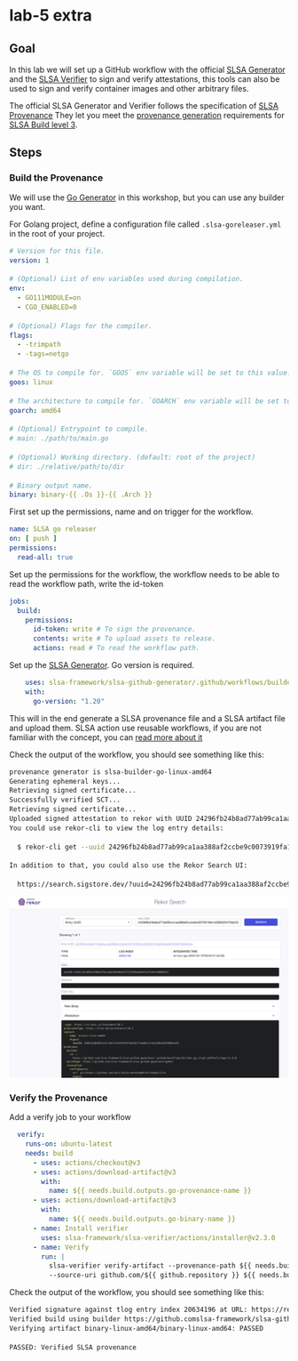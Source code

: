 # lab-5 extra

## Goal

In this lab we will set up a GitHub workflow with the
official [SLSA Generator](https://github.com/slsa-framework/slsa-github-generator)
and the [SLSA Verifier](https://github.com/slsa-framework/slsa-verifier) to sign and verify attestations, this tools can
also be used to sign and verify container images and other arbitrary files.

The official SLSA Generator and Verifier follows the specification of [SLSA Provenance](https://slsa.dev/provenance/v1)
They let you meet the [provenance generation](https://slsa.dev/spec/v1.0/requirements#provenance-generation)
requirements for [SLSA Build level 3](https://slsa.dev/spec/v1.0/levels).

## Steps

### Build the Provenance

We will use
the [Go Generator](https://github.com/slsa-framework/slsa-github-generator/blob/main/internal/builders/go/README.md) in
this workshop, but you can use any builder you want.

For Golang project, define a configuration file called `.slsa-goreleaser.yml` in the root of your project.

```yaml
# Version for this file.
version: 1

# (Optional) List of env variables used during compilation.
env:
  - GO111MODULE=on
  - CGO_ENABLED=0

# (Optional) Flags for the compiler.
flags:
  - -trimpath
  - -tags=netgo

# The OS to compile for. `GOOS` env variable will be set to this value.
goos: linux

# The architecture to compile for. `GOARCH` env variable will be set to this value.
goarch: amd64

# (Optional) Entrypoint to compile.
# main: ./path/to/main.go

# (Optional) Working directory. (default: root of the project)
# dir: ./relative/path/to/dir

# Binary output name.
binary: binary-{{ .Os }}-{{ .Arch }}
```

First set up the permissions, name and on trigger for the workflow.

```yaml
name: SLSA go releaser
on: [ push ]
permissions:
  read-all: true
```

Set up the permissions for the workflow, the workflow needs to be able to read the workflow path, write the id-token

```yaml
jobs:
  build:
    permissions:
      id-token: write # To sign the provenance.
      contents: write # To upload assets to release.
      actions: read # To read the workflow path.
```

Set up the [SLSA Generator](https://github.com/slsa-framework/slsa-github-generator). Go version is required.

```yaml
    uses: slsa-framework/slsa-github-generator/.github/workflows/builder_go_slsa3.yml@v1.6.0
    with:
      go-version: "1.20"
```

This will in the end generate a SLSA provenance file and a SLSA artifact file and upload them. SLSA action use
reusable workflows, if you are not familiar with the concept, you
can [read more about it](https://github.com/slsa-framework/slsa-github-generator#what-is-slsa-github-generator)

Check the output of the workflow, you should see something like this:

```bash
provenance generator is slsa-builder-go-linux-amd64
Generating ephemeral keys...
Retrieving signed certificate...
Successfully verified SCT...
Retrieving signed certificate...
Uploaded signed attestation to rekor with UUID 24296fb24b8ad77ab99ca1aa388af2ccbe9c0073919fa1e389520475bb33e4ee853089f18b09b2be.
You could use rekor-cli to view the log entry details:

  $ rekor-cli get --uuid 24296fb24b8ad77ab99ca1aa388af2ccbe9c0073919fa1e389520475bb33e4ee853089f18b09b2be

In addition to that, you could also use the Rekor Search UI:

  https://search.sigstore.dev/?uuid=24296fb24b8ad77ab99ca1aa388af2ccbe9c0073919fa1e389520475bb33e4ee853089f18b09b2beUploaded signed attestation to rekor with UUID 24296fb24b8ad77ab99ca1aa388af2ccbe9c0073919fa1e389520475bb33e4ee853089f18b09b2be.
```

![Rekor](./images/rekor.png)

### Verify the Provenance

Add a verify job to your workflow

```yaml
  verify:
    runs-on: ubuntu-latest
    needs: build
      - uses: actions/checkout@v3
      - uses: actions/download-artifact@v3
        with:
          name: ${{ needs.build.outputs.go-provenance-name }}
      - uses: actions/download-artifact@v3
        with:
          name: ${{ needs.build.outputs.go-binary-name }}
      - name: Install verifier
        uses: slsa-framework/slsa-verifier/actions/installer@v2.3.0
      - name: Verify
        run: |
          slsa-verifier verify-artifact --provenance-path ${{ needs.build.outputs.go-provenance-name }} \
          --source-uri github.com/${{ github.repository }} ${{ needs.build.outputs.go-binary-name }}
```

Check the output of the workflow, you should see something like this:

```bash
Verified signature against tlog entry index 20634196 at URL: https://rekor.sigstore.dev/api/v1/log/entries/24296fb24b8ad77ab99ca1aa388af2ccbe9c0073919fa1e389520475bb33e4ee853089f18b09b2be
Verified build using builder https://github.comslsa-framework/slsa-github-generator/.github/workflows/builder_go_slsa3.yml@refs/tags/v1.6.0 at commit 4ef3627037c95ac0aaf12f77113df81ae6ed15d1
Verifying artifact binary-linux-amd64/binary-linux-amd64: PASSED

PASSED: Verified SLSA provenance
```


